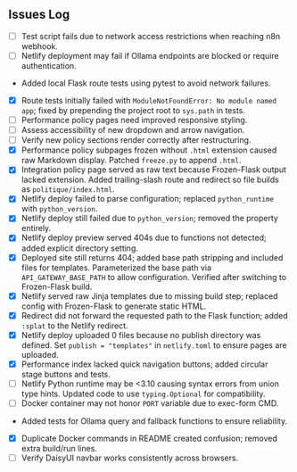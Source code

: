 ## Issues Log

- [ ] Test script fails due to network access restrictions when reaching n8n webhook.
- [ ] Netlify deployment may fail if Ollama endpoints are blocked or require authentication.
- Added local Flask route tests using pytest to avoid network failures.
- [x] Route tests initially failed with `ModuleNotFoundError: No module named`
  `app`; fixed by prepending the project root to `sys.path` in tests.
- [ ] Performance policy pages need improved responsive styling.
- [ ] Assess accessibility of new dropdown and arrow navigation.
- [ ] Verify new policy sections render correctly after restructuring.
- [x] Performance policy subpages frozen without `.html` extension caused raw Markdown display. Patched `freeze.py` to append `.html`.
- [x] Integration policy page served as raw text because Frozen-Flask output lacked extension. Added trailing-slash route and redirect so file builds as `politique/index.html`.
- [x] Netlify deploy failed to parse configuration; replaced `python_runtime` with `python_version`.
- [x] Netlify deploy still failed due to `python_version`; removed the property entirely.
- [x] Netlify deploy preview served 404s due to functions not detected; added explicit directory setting.
- [x] Deployed site still returns 404; added base path stripping and included files for templates. Parameterized the base path via `API_GATEWAY_BASE_PATH` to allow configuration. Verified after switching to Frozen-Flask build.
- [x] Netlify served raw Jinja templates due to missing build step; replaced config with Frozen-Flask to generate static HTML.
- [x] Redirect did not forward the requested path to the Flask function; added `:splat` to the Netlify redirect.
- [x] Netlify deploy uploaded 0 files because no publish directory was defined. Set `publish = "templates"` in `netlify.toml` to ensure pages are uploaded.
- [x] Performance index lacked quick navigation buttons; added circular stage buttons and tests.
- [ ] Netlify Python runtime may be <3.10 causing syntax errors from union type
      hints. Updated code to use `typing.Optional` for compatibility.
- [ ] Docker container may not honor `PORT` variable due to exec-form CMD.
- Added tests for Ollama query and fallback functions to ensure reliability.
- [x] Duplicate Docker commands in README created confusion; removed extra build/run lines.
- [ ] Verify DaisyUI navbar works consistently across browsers.
